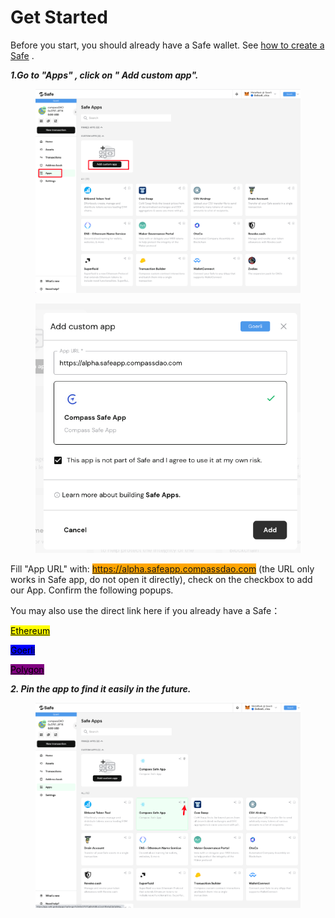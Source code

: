 # Get Started

Before you start, you should already have a Safe wallet. See [how to create a Safe](https://help.gnosis-safe.io/en/articles/3876461-creating-a-safe-on-a-web-browser) .&#x20;



_**1.Go to "Apps"  , click on " Add custom app".**_

<figure><img src="../../.gitbook/assets/image (19).png" alt=""><figcaption></figcaption></figure>

<figure><img src="../../.gitbook/assets/image (35).png" alt=""><figcaption></figcaption></figure>

Fill "App URL" with:  <mark style="background-color:orange;">https://alpha.safeapp.compassdao.com</mark> (the URL only works in Safe app, do not open it directly), check on the checkbox to add our App. Confirm the following popups.

You may also use the direct link here if you already have a Safe：

<mark style="background-color:yellow;"></mark>[<mark style="background-color:yellow;">Ethereum</mark>](https://app.safe.global/share/safe-app?appUrl=https%3A%2F%2Falpha.safeapp.compassdao.com\&chain=eth)<mark style="background-color:yellow;"></mark>

<mark style="background-color:blue;"></mark>[<mark style="background-color:blue;">Goerli</mark>](https://app.safe.global/share/safe-app?appUrl=https%3A%2F%2Falpha.safeapp.compassdao.com\&chain=gor)<mark style="background-color:blue;"></mark>

<mark style="background-color:purple;"></mark>[<mark style="background-color:purple;">Polygon</mark>](https://app.safe.global/share/safe-app?appUrl=https%3A%2F%2Falpha.safeapp.compassdao.com\&chain=matic)<mark style="background-color:purple;"></mark>



_**2. Pin the app to find it easily in the future.**_ &#x20;

<figure><img src="../../.gitbook/assets/image (20).png" alt=""><figcaption></figcaption></figure>



